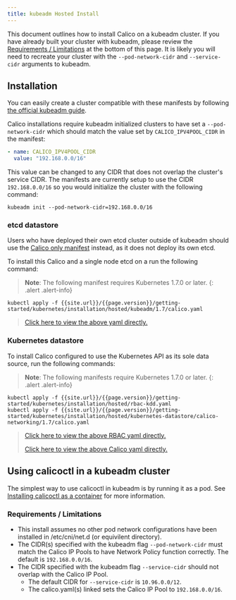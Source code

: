 ```yaml
---
title: kubeadm Hosted Install
---
```


This document outlines how to install Calico on a kubeadm cluster.
If you have already built your cluster with kubeadm, please review the
[Requirements / Limitations](#requirements--limitations) at the bottom of
this page. It is likely you will need to recreate your cluster with the
`--pod-network-cidr` and `--service-cidr` arguments to kubeadm.

## Installation

You can easily create a cluster compatible with these manifests by following [the official kubeadm guide](http://kubernetes.io/docs/getting-started-guides/kubeadm/).

Calico installations require kubeadm initialized clusters to have set a `--pod-network-cidr`
which should match the value set by `CALICO_IPV4POOL_CIDR` in the manifest:

```yaml
- name: CALICO_IPV4POOL_CIDR
  value: "192.168.0.0/16"
```

This value can be changed to any CIDR that does not overlap the cluster's service CIDR.
The manifests are currently setup to use the CIDR `192.168.0.0/16` so you would initialize
the cluster with the following command:

```shell
kubeadm init --pod-network-cidr=192.168.0.0/16
```

### etcd datastore

Users who have deployed their own etcd cluster outside of kubeadm should
use the [Calico only manifest](../hosted) instead, as it does not deploy its
own etcd.

To install this Calico and a single node etcd on a run the following command:

> **Note**: The following manifest requires Kubernetes 1.7.0 or later.
{: .alert .alert-info}

```shell
kubectl apply -f {{site.url}}/{{page.version}}/getting-started/kubernetes/installation/hosted/kubeadm/1.7/calico.yaml
```

>[Click here to view the above yaml directly.](1.7/calico.yaml)

### Kubernetes datastore

To install Calico configured to use the Kubernetes API as its sole data source, run the following commands:

> **Note**: The following manifests require Kubernetes 1.7.0 or later.
{: .alert .alert-info}

```shell
kubectl apply -f {{site.url}}/{{page.version}}/getting-started/kubernetes/installation/hosted/rbac-kdd.yaml
kubectl apply -f {{site.url}}/{{page.version}}/getting-started/kubernetes/installation/hosted/kubernetes-datastore/calico-networking/1.7/calico.yaml
```

>[Click here to view the above RBAC yaml directly.](../rbac-kdd.yaml)
>
>[Click here to view the above Calico yaml directly.](../kubernetes-datastore/calico-networking/1.7/calico.yaml)

## Using calicoctl in a kubeadm cluster

The simplest way to use calicoctl in kubeadm is by running it as a pod.
See [Installing calicoctl as a container](/{{page.version}}/usage/calicoctl/install#installing-calicoctl-as-a-container) for more information.

### Requirements / Limitations

* This install assumes no other pod network configurations have been installed
  in /etc/cni/net.d (or equivilent directory).
* The CIDR(s) specified with the kubeadm flag `--pod-network-cidr` must match the Calico IP Pools to have Network
  Policy function correctly. The default is `192.168.0.0/16`.
* The CIDR specified with the kubeadm flag `--service-cidr` should not overlap with the Calico IP Pool.
  * The default CIDR for `--service-cidr` is `10.96.0.0/12`.
  * The calico.yaml(s) linked sets the Calico IP Pool to `192.168.0.0/16`.
